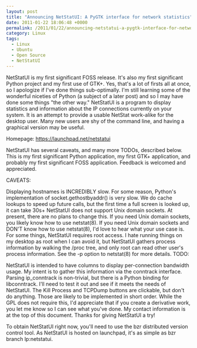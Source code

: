 ```yaml
---
layout: post
title: "Announcing NetStatUI: A PyGTK interface for network statistics"
date: 2011-01-22 18:06:48 +0000
permalink: /2011/01/22/announcing-netstatui-a-pygtk-interface-for-network-statistics/
category: Linux
tags:
  - Linux
  - Ubuntu
  - Open Source
  - NetStatUI
---
```

NetStatUI is my first significant FOSS release.  It's also my first significant Python project and my first use of GTK+.  Yes, that's a lot of firsts all at once, so I apologize if I've done things sub-optimally.  I'm still learning some of the wonderful niceties of Python (a subject of a later post) and so I may have done some things "the other way." NetStatUI is a program to display statistics and information about the IP connections currently on your system. It is an attempt to provide a usable NetStat work-alike for the desktop user.  Many new users are shy of the command line, and having a graphical version may be useful.


Homepage: https://launchpad.net/netstatui

NetStatUI has several caveats, and many more TODOs, described below. This is my first significant Python application, my first GTK+ application, and probably my first significant FOSS application. Feedback is welcomed and appreciated.

CAVEATS:

Displaying hostnames is INCREDIBLY slow.  For some reason, Python's implementation of socket.gethostbyaddr() is very slow.  We do cache lookups to speed up future calls, but the first time a full screen is looked up, it can take 30s+
NetStatUI does not support Unix domain sockets.  At present, there are no plans to change this.  If you need Unix domain sockets, you likely know how to use netstat(8).  If you need Unix domain sockets and DON'T know how to use netstat(8), I'd love to hear what your use case is.
For some things, NetStatUI requires root access.  I hate running things on my desktop as root when I can avoid it, but NetStatUI gathers process information by walking the /proc tree, and only root can read other user's process information.  See the -p option to netstat(8) for more details.
TODO:

NetStatUI is intended to have columns to display per-connection bandwidth usage.  My intent is to gather this information via the conntrack interface.  Parsing ip_conntrack is non-trivial, but there is a Python binding for libconntrack.  I'll need to test it out and see if it meets the needs of NetStatUI.
The Kill Process and TCPDump buttons are clickable, but don't do anything.  Those are likely to be implemented in short order.
While the GPL does not require this, I'd appreciate that if you create
a derivative work, you let me know so I can see what you've done.  My
contact information is at the top of this document.  Thanks for giving
NetStatUI a try!

To obtain NetStatUI right now, you'll need to use the bzr distributed version control tool.  As NetStatUI is hosted on launchpad, it's as simple as bzr branch lp:netstatui.
